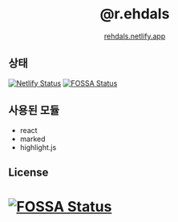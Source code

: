 
<div align="center">

# @r.ehdals
[rehdals.netlify.app](https://rehdals.netlify.app)

</div>

## 상태
[![Netlify Status](https://api.netlify.com/api/v1/badges/f44e357a-0989-41b3-9bdc-f73f37499d6d/deploy-status)](https://app.netlify.com/sites/rehdals/deploys) [![FOSSA Status](https://app.fossa.com/api/projects/git%2Bgithub.com%2Fkangdongmandoo%2Fr.ehdals.svg?type=shield)](https://app.fossa.com/projects/git%2Bgithub.com%2Fkangdongmandoo%2Fr.ehdals?ref=badge_shield) 
## 사용된 모듈
- react
- marked
- highlight.js






## License
[![FOSSA Status](https://app.fossa.com/api/projects/git%2Bgithub.com%2Fkangdongmandoo%2Fr.ehdals.svg?type=large)](https://app.fossa.com/projects/git%2Bgithub.com%2Fkangdongmandoo%2Fr.ehdals?ref=badge_large)
=======